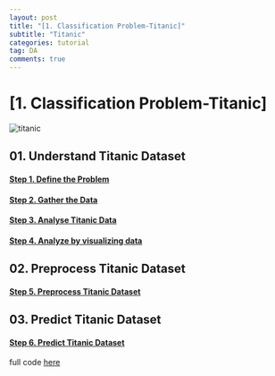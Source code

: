 ```yaml
---
layout: post
title: "[1. Classification Problem-Titanic]"
subtitle: "Titanic"
categories: tutorial
tag: DA
comments: true
---
```

# [1. Classification Problem-Titanic]

![titanic](https://raw.githubusercontent.com/PlanNoa/Deep-Learning-from-Scratch-for-newbie/master/%5B1.%20Classification%20Problem-Titanic%5D/imgs/00.titanic.jpg)

## 01. Understand Titanic Dataset

#### [Step 1. Define the Problem](https://github.com/PlanNoa/Deep-Learning-from-Scratch-for-newbie/blob/master/%5B1.%20Classification%20Problem-Titanic%5D/Lecture/01.%20Understand%20Titanic%20Dataset.md#step-1-define-the-problem)

#### [Step 2. Gather the Data](https://github.com/PlanNoa/Deep-Learning-from-Scratch-for-newbie/blob/master/%5B1.%20Classification%20Problem-Titanic%5D/Lecture/01.%20Understand%20Titanic%20Dataset.md#step-2-gather-the-data)

#### [Step 3. Analyse Titanic Data](https://github.com/PlanNoa/Deep-Learning-from-Scratch-for-newbie/blob/master/%5B1.%20Classification%20Problem-Titanic%5D/Lecture/01.%20Understand%20Titanic%20Dataset.md#step-3-analyse-titanic-data)

#### [Step 4. Analyze by visualizing data](https://github.com/PlanNoa/Deep-Learning-from-Scratch-for-newbie/blob/master/%5B1.%20Classification%20Problem-Titanic%5D/Lecture/01.%20Understand%20Titanic%20Dataset.md#step-4-analyze-by-visualizing-data)

## 02. Preprocess Titanic Dataset

#### [Step 5. Preprocess Titanic Dataset](https://github.com/PlanNoa/Deep-Learning-from-Scratch-for-newbie/blob/master/%5B1.%20Classification%20Problem-Titanic%5D/Lecture/02.%20Preprocess%20Titanic%20Dataset.md#step-5-preprocess-titanic-dataset)

## 03. Predict Titanic Dataset

#### [Step 6. Predict Titanic Dataset](https://github.com/PlanNoa/Deep-Learning-from-Scratch-for-newbie/blob/master/%5B1.%20Classification%20Problem-Titanic%5D/Lecture/03.%20Predict%20Titanic%20Dataset.md#step-6-predict-titanic-dataset)



full code [here](https://github.com/PlanNoa/Deep-Learning-from-Scratch-for-newbie/blob/master/%5B1.%20Classification%20Problem-Titanic%5D/src/titanic.py)
